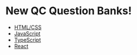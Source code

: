 # New QC Question Banks!

 - [HTML/CSS](./QC-HTML-CSS.md)
 - [JavaScript](./QC-JavaScript.md)
 - [TypeScript](./QC-TypeScript.md)
 - [React](./QC-React.md)